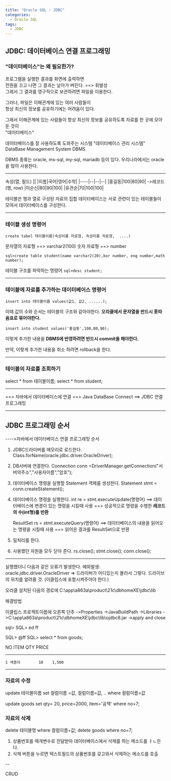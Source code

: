 ```yaml
---
title: "Oracle SQL : JDBC"
categories:
  - Oracle SQL
tags:
  - JDBC
---
```



## JDBC: 데이터베이스 연결 프로그래밍

### "데이터베이스"는 왜 필요한가?
프로그램을 실행한 결과를 화면에 출력하면  
전원을 끄고 나면 그 결과는 날아가 버린다. ==> 휘발성  
그래서 그 결과를 영구적으로 보관하려면 파일을 이용한다.  

그러나, 파일은 이해관계에 있는 여러 사람들이  
항상 최신의 정보를 공유하기에는 어려움이 있다.

그래서 이해관계에 있는 사람들이 항상 최신의 정보를 공유하도록
자료를 한 곳에 모아둔 것이   
"데이터베이스"  

데이터베이스를 잘 사용하도록 도와주는 시스템
"데이터베이스 관리 시스템"
DataBase Management System
DBMS

DBMS 종류는
oracle, ms-sql, my-sql, mariadb 등이 있다.
우리나라에서는 oracle을 많이 사용한다.

---
속성(열, 필드)
||
|이름|국어|영어|수학|
|----|--|--|--|
|홍길동|100|80|90|	->레코드(행, row)
|이순신|80|90|100|
|유관순|70|100|100|

테이블은 행과 열로 구성된 자료의 집합
데이터베이스는 서로 관련이 있는 테이블들이 모여서 데이터베이스를 구성한다.

---
### 테이블 생성 명령어

`create tabel 테이블이름(속성이름 자료형, 속성이름 자료형,  ....)`

문자열의 자료형 	==> varchar2(100)
숫자 자료형 		   ==> number

`sql>create table student(name varchar2(20),kor number, eng number,math number);`

테이블 구조를 파악하는 명령어
`sql>desc student;`

---
### 테이블에 자료를 추가하는 데이터베이스 명령어

`insert into 테이블이름 values(값1, 값2, ......);`

이때 값의 수와 순서는 테이블의 구조와 같아야한다.
**오라클에서 문자열을 반드시 홋따옴표로 묶어야한다.**

`insert into student values('홍길동',100,80,90);`

이렇게 추가한 내용을 **DBMS에 반영하려면
반드시 commit을 해야한다.**

만약, 이렇게 추가한 내용을 취소 하려면
rollback을 한다.

---

### 테이블의 자료를 조회하기

select * from 테이블이름;
select * from student;

---
==> 자바에서 데이터베이스에 연결
==> Java DataBase Connect
==> JDBC 연결 프로그래밍

---

## JDBC 프로그래밍 순서
---->자바에서 데이터베이스 연결 프로그래밍 순서

1. JDBC드라이버를 메모리로 로드한다.
	Class.forName(oracle.jdbc.driver.OracleDriver);

2. DB서버에 연결한다.
	Connection conn =DriverManager.getConnection("서버의주소","사용자이름","암호");
	
3. 데이터베이스 명령을 실행할 Statement 객체를 생성한다.
	Statement stmt = conn.createStatement();
	
4. 데이터베이스 명령을 실행한다.
	int re = stmt.executeUpdate(명령어)
    ==> 데이터베이스에 변경이 있는 명령을 시킬때 사용
	==> 성공적으로 명령을 수행한 **레코드의 수(int형)를 반환**
	
	ResultSet rs = stmt.executeQuery(명령어)
	==> 데이터베이스의 내용을 읽어오는 명령을 시킬때 사용
	==> 읽어온 결과를 ResultSet으로 반환
	
5. 일처리를 한다.	
	
6. 사용했던 자원을 모두 닫아 준다.
	rs.close();
	stmt.close();
	conn.close();
	
---
실행했더니 다음과 같은 오류가 발생한다.
예외발생: oracle.jdbc.driver.OracleDriver
=> 드라이버가 어디있는지 몰라서 그렇다. 드라이브의 위치를 알려줄 것.
(이클립스에 포함시켜주어야 한다.)

오라클 설치된 다음의 경로에
C:\app\a863a\product\21c\dbhomeXE\jdbc\lib

해결방법

이클립스 프로젝트이름에 오른쪽 단추
->Properties
->JavaBuildPath
->Libraries
->C:\app\a863a\product\21c\dbhomeXE\jdbc\lib\ojdbc8.jar
->apply and close

sql>
SQL> ed ff

SQL> @ff
SQL> select * from goods;

   NO ITEM         QTY    PRICE
----- ---------- ----- --------
    1 색종이        10    1,500


---
### 자료의 수정
update 테이블이름 set 컬럼이름 =값, 컬럼이름=값, .. where 컬럼이름=값

update goods set qty= 20, price=2000, item='공책' where no=7;

### 자료의 삭제
delete 테이블명 where 컬럼이름=값;
delete goods where no=7;

1. 상품번호를 매개변수로 전달받아 데이터베이스에서 삭제를 하는 메소드를 ㅏㄴ든다.
2. 삭제 버튼을 누르면 텍스트필드의 상품번호를 갖고와서 삭제하는 메소드를 호출

--

CRUD
